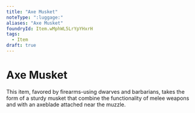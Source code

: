 ```yaml
---
title: "Axe Musket"
noteType: ":luggage:"
aliases: "Axe Musket"
foundryId: Item.wMphWL5LrYpYHxrH
tags:
  - Item
draft: true
---
```


# Axe Musket

This item, favored by firearms-using dwarves and barbarians, takes the form of a sturdy musket that combine the functionality of melee weapons and with an axeblade attached near the muzzle.
